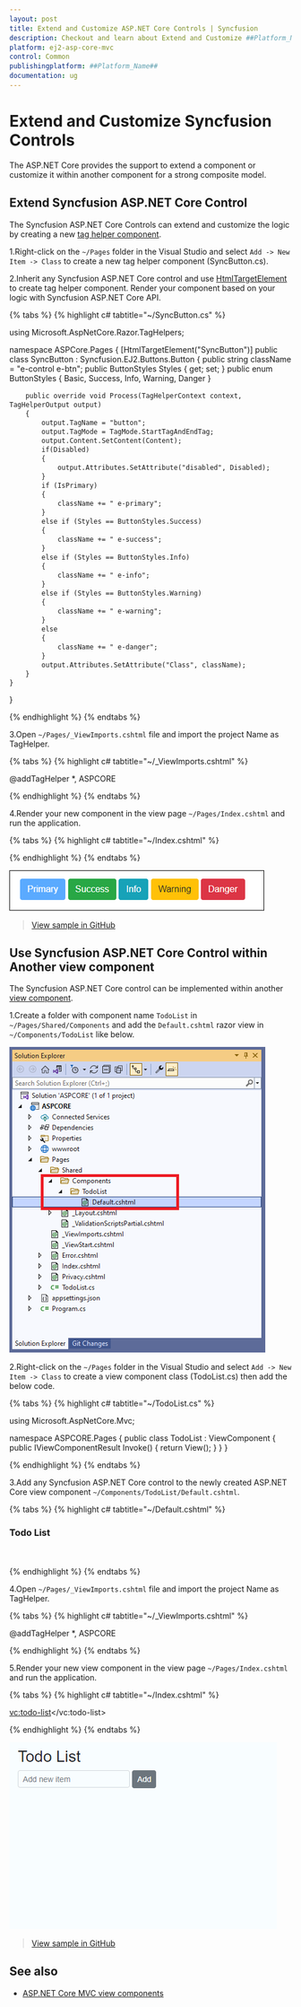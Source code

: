 ```yaml
---
layout: post
title: Extend and Customize ASP.NET Core Controls | Syncfusion
description: Checkout and learn about Extend and Customize ##Platform_Name## Controls.
platform: ej2-asp-core-mvc
control: Common
publishingplatform: ##Platform_Name##
documentation: ug
---
```


# Extend and Customize Syncfusion Controls

The ASP.NET Core provides the support to extend a component or customize it within another component for a strong composite model.

## Extend Syncfusion ASP.NET Core Control

The Syncfusion ASP.NET Core Controls can extend and customize the logic by creating a new [tag helper component](https://docs.microsoft.com/en-us/aspnet/core/mvc/views/tag-helpers/th-components?view=aspnetcore-6.0).

1.Right-click on the `~/Pages` folder in the Visual Studio and select `Add -> New Item -> Class` to create a new tag helper component (SyncButton.cs).

2.Inherit any Syncfusion ASP.NET Core control and use [HtmlTargetElement](https://docs.microsoft.com/en-us/aspnet/core/mvc/views/tag-helpers/th-components?view=aspnetcore-6.0#create-a-component) to create tag helper component. Render your component based on your logic with Syncfusion ASP.NET Core API.

{% tabs %}
{% highlight c# tabtitle="~/SyncButton.cs" %}

using Microsoft.AspNetCore.Razor.TagHelpers;

namespace ASPCore.Pages
{
    [HtmlTargetElement("SyncButton")]
    public class SyncButton : Syncfusion.EJ2.Buttons.Button
    {
        public string className = "e-control e-btn";
        public ButtonStyles Styles { get; set; }
        public enum ButtonStyles
        {
            Basic,
            Success,
            Info,
            Warning,
            Danger
        }

        public override void Process(TagHelperContext context, TagHelperOutput output)
        {
            output.TagName = "button";
            output.TagMode = TagMode.StartTagAndEndTag;
            output.Content.SetContent(Content);
            if(Disabled)
            {
                output.Attributes.SetAttribute("disabled", Disabled);
            }
            if (IsPrimary)
            {
                className += " e-primary";
            }
            else if (Styles == ButtonStyles.Success)
            {
                className += " e-success";
            }
            else if (Styles == ButtonStyles.Info)
            {
                className += " e-info";
            }
            else if (Styles == ButtonStyles.Warning)
            {
                className += " e-warning";
            }
            else
            {
                className += " e-danger";
            }
            output.Attributes.SetAttribute("Class", className);
        }
    }
}

{% endhighlight %}
{% endtabs %}

3.Open `~/Pages/_ViewImports.cshtml` file and import the project Name as TagHelper.

{% tabs %}
{% highlight c# tabtitle="~/_ViewImports.cshtml" %}

@addTagHelper *, ASPCORE

{% endhighlight %}
{% endtabs %}

4.Render your new component in the view page `~/Pages/Index.cshtml` and run the application.

{% tabs %}
{% highlight c# tabtitle="~/Index.cshtml" %}

<SyncButton Content="Primary" IsPrimary="true" Disabled="true"></SyncButton>
<SyncButton Content="Success" Styles="@ASPCore.Pages.SyncButton.ButtonStyles.Success"></SyncButton>
<SyncButton Content="Info" Styles="@ASPCore.Pages.SyncButton.ButtonStyles.Info"></SyncButton>
<SyncButton Content="Warning" Styles="@ASPCore.Pages.SyncButton.ButtonStyles.Warning"></SyncButton>
<SyncButton Content="Danger" Styles="@ASPCore.Pages.SyncButton.ButtonStyles.Danger"></SyncButton>

{% endhighlight %}
{% endtabs %}

![Output of extending Syncfusion control](images/extend-sync-component.png)

> [View sample in GitHub](https://github.com/SyncfusionExamples/ASP-NET-Core-Getting-Started-Examples/tree/main/ExtendControl)

## Use Syncfusion ASP.NET Core Control within Another view component

The Syncfusion ASP.NET Core control can be implemented within another [view component](https://docs.microsoft.com/en-us/aspnet/core/mvc/views/view-components?view=aspnetcore-6.0#view-components).

1.Create a folder with component name `TodoList` in `~/Pages/Shared/Components` and add the `Default.cshtml` razor view in `~/Components/TodoList` like below.

![View component structure](images/view-component.png)

2.Right-click on the `~/Pages` folder in the Visual Studio and select `Add -> New Item -> Class` to create a view component class (TodoList.cs) then add the below code.

{% tabs %}
{% highlight c# tabtitle="~/TodoList.cs" %}

using Microsoft.AspNetCore.Mvc;

namespace ASPCORE.Pages
{
    public class TodoList : ViewComponent
    {
        public IViewComponentResult Invoke()
        {
            return View();
        }
    }
}

{% endhighlight %}
{% endtabs %}

3.Add any Syncfusion ASP.NET Core control to the newly created ASP.NET Core view component `~/Components/TodoList/Default.cshtml`.

{% tabs %}
{% highlight c# tabtitle="~/Default.cshtml" %}

<h3>Todo List</h3>

<div class="form-group">
    <ejs-textbox id="text" placeholder="Add new item" change="onchange" width="20%"></ejs-textbox>
    <ejs-button id="add" content="Add"></ejs-button>
</div>

<ejs-listview id="list" width="40%">
    <e-listview-fieldsettings text="text"></e-listview-fieldsettings>
</ejs-listview>

<script>
    var data;
    var flag = true;
    function onchange(e) {
        data = {
            text: e.value,
            id: (Math.random() * 1000).toFixed(0).toString(),
        }
    }
    document.getElementById("add").addEventListener("click", function (e) {
        var listviewInstance = document.getElementById("list").ej2_instances[0];
        if (data.text != "") {
          listviewInstance.addItem([data]);
          document.getElementById("text").value = ""
          if (flag)
          {
            listviewInstance.element.style.display = "block";
            flag = false;
           }
        }
    });

</script>

<style>
    #list {
        display: none;
    }
    .form-group {
        padding-bottom: 20px;
    }
</style>

{% endhighlight %}
{% endtabs %}

4.Open `~/Pages/_ViewImports.cshtml` file and import the project Name as TagHelper.

{% tabs %}
{% highlight c# tabtitle="~/_ViewImports.cshtml" %}

@addTagHelper *, ASPCORE

{% endhighlight %}
{% endtabs %}

5.Render your new view component in the view page `~/Pages/Index.cshtml` and run the application.

{% tabs %}
{% highlight c# tabtitle="~/Index.cshtml" %}

<vc:todo-list></vc:todo-list>

{% endhighlight %}
{% endtabs %}

![Render Syncfusion ASP.NET Core control inside another view component](images/todolist.gif)

> [View sample in GitHub](https://github.com/SyncfusionExamples/ASP-NET-Core-Getting-Started-Examples/tree/main/ViewComponent)

## See also

* [ASP.NET Core MVC view components](https://docs.microsoft.com/en-us/aspnet/core/mvc/views/view-components?view=aspnetcore-6.0) 